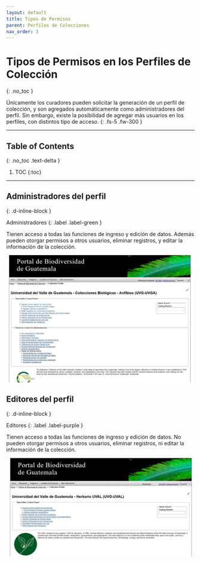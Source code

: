 ```yaml
---
layout: default
title: Tipos de Permisos
parent: Perfiles de Colecciones
nav_order: 3
---
```


# Tipos de Permisos en los Perfiles de Colección
{: .no_toc }


Únicamente los curadores pueden solicitar la generación de un perfil de colección, y son agregados automáticamente como administradores del perfil. Sin embargo, existe la posibilidad de agregar más usuarios en los perfiles, con distintos tipo de acceso. 
{: .fs-5 .fw-300 }

---

## Table of Contents
{: .no_toc .text-delta }

1. TOC
{:toc}

---


## Administradores del perfil
{: .d-inline-block }

Administradores
{: .label .label-green }

Tienen acceso a todas las funciones de ingreso y edición de datos. Además pueden otorgar permisos a otros usuarios, eliminar registros, y editar la información de la colección.

<img src="https://github.com/GuatemalaPortal/guatemalaportal.github.io/blob/main/static/portal/Administradores.jpg?raw=true" alt="Panel Administración">

## Editores del perfil
{: .d-inline-block }

Editores
{: .label .label-purple }

Tienen acceso a todas las funciones de ingreso y edición de datos. No pueden otorgar permisos a otros usuarios, eliminar registros, ni editar la información de la colección.

<img src="https://github.com/GuatemalaPortal/guatemalaportal.github.io/blob/main/static/portal/Editores.jpg?raw=true" alt="Panel Edición">
